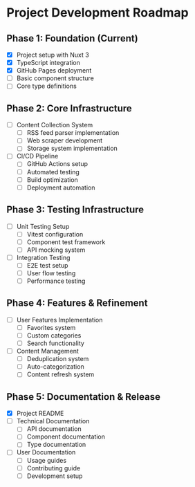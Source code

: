 # Project Development Roadmap

## Phase 1: Foundation (Current)
- [x] Project setup with Nuxt 3
- [x] TypeScript integration
- [x] GitHub Pages deployment
- [ ] Basic component structure
- [ ] Core type definitions

## Phase 2: Core Infrastructure
- [ ] Content Collection System
  - [ ] RSS feed parser implementation
  - [ ] Web scraper development
  - [ ] Storage system implementation

- [ ] CI/CD Pipeline
  - [ ] GitHub Actions setup
  - [ ] Automated testing
  - [ ] Build optimization
  - [ ] Deployment automation

## Phase 3: Testing Infrastructure
- [ ] Unit Testing Setup
  - [ ] Vitest configuration
  - [ ] Component test framework
  - [ ] API mocking system

- [ ] Integration Testing
  - [ ] E2E test setup
  - [ ] User flow testing
  - [ ] Performance testing

## Phase 4: Features & Refinement
- [ ] User Features Implementation
  - [ ] Favorites system
  - [ ] Custom categories
  - [ ] Search functionality

- [ ] Content Management
  - [ ] Deduplication system
  - [ ] Auto-categorization
  - [ ] Content refresh system

## Phase 5: Documentation & Release
- [x] Project README
- [ ] Technical Documentation
  - [ ] API documentation
  - [ ] Component documentation
  - [ ] Type documentation

- [ ] User Documentation
  - [ ] Usage guides
  - [ ] Contributing guide
  - [ ] Development setup
